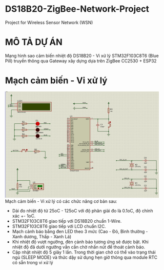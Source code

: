 # DS18B20-ZigBee-Network-Project
Project for Wireless Sensor Network (WSN)
# MÔ TẢ DỰ ÁN
Mạng hình sao cảm biến nhiệt độ DS18B20 -  Vi xử lý STM32F103C8T6 (Blue Pill) truyền thông qua Gateway xây dựng dựa trên ZigBee CC2530 + ESP32
# Mạch cảm biến - Vi xử lý
![plot](https://github.com/PhamVietThinh2803/DS18B20-ZigBee-Network-Project/blob/main/Schematic/Schematic.png)
Mạch cảm biến - Vi xử lý có các chức năng cơ bản sau:
+ Dải đo nhiệt độ từ 25oC - 125oC với độ phân giải đo là 0.1oC, độ chính xác +- 1oC.
+ STM32F103C8T6 giao tiếp với DS18B20 chuẩn 1-Wire.
+ STM32F103C8T6 giao tiếp với LCD chuẩn I2C.
+ Mạch cảnh báo bằng đen LED theo 3 mức (Cao - Đỏ, Bình thường - Xanh dương, Thấp - Xanh Lá)
+ Khi nhiệt độ vượt ngưỡng, đèn cảnh báo tương ứng sẽ được bật. Khi nhiệt độ đã dưới ngưỡng vẫn cần chờ nhấn nút để thoát cảnh báo.
+ Cập nhật nhiệt độ 5 giây 1 lần. Trong thời gian chờ có thể vào trạng thái ngủ (SLEEP MODE) và thức dậy sử dụng hẹn giờ thông qua module RTC có sẵn trong vi xử lý
